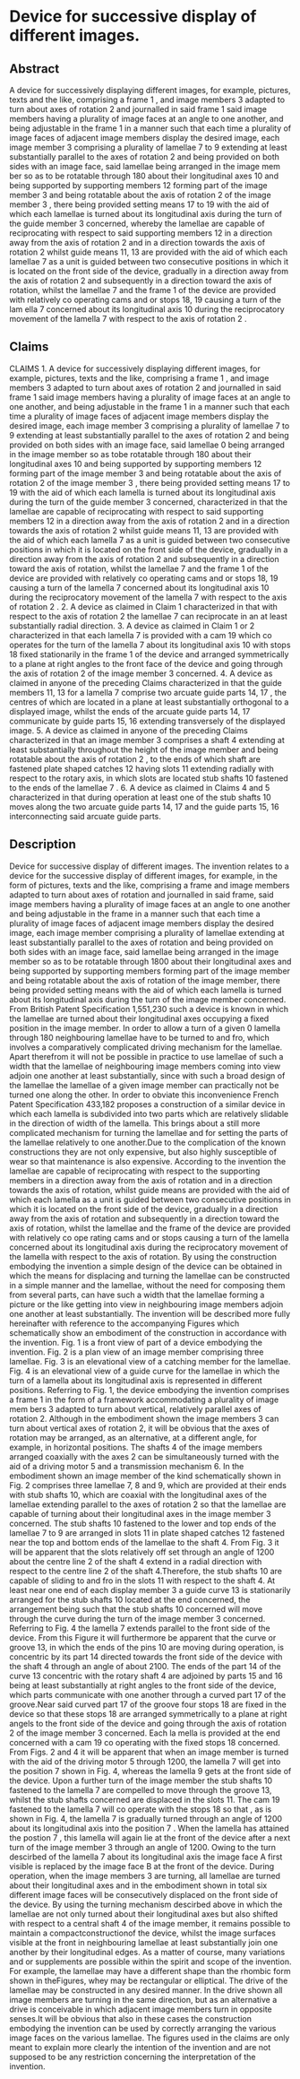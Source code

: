 # Device for successive display of different images.

## Abstract
A device for successively displaying different images, for example, pictures, texts and the like, comprising a frame 1 , and image members 3 adapted to turn about axes of rotation 2 and journalled in said frame 1 said image members having a plurality of image faces at an angle to one another, and being adjustable in the frame 1 in a manner such that each time a plurality of image faces of adjacent image members display the desired image, each image member 3 comprising a plurality of lamellae 7 to 9 extending at least substantially parallel to the axes of rotation 2 and being provided on both sides with an image face, said lamellae being arranged in the image mem ber so as to be rotatable through 180 about their longitudinal axes 10 and being supported by supporting members 12 forming part of the image member 3 and being rotatable about the axis of rotation 2 of the image member 3 , there being provided setting means 17 to 19 with the aid of which each lamellae is turned about its longitudinal axis during the turn of the guide member 3 concerned, whereby the lamellae are capable of reciprocating with respect to said supporting members 12 in a direction away from the axis of rotation 2 and in a direction towards the axis of rotation 2 whilst guide means 11, 13 are provided with the aid of which each lamellae 7 as a unit is guided between two consecutive positions in which it is located on the front side of the device, gradually in a direction away from the axis of rotation 2 and subsequently in a direction toward the axis of rotation, whilst the lamellae 7 and the frame 1 of the device are provided with relatively co operating cams and or stops 18, 19 causing a turn of the lam ella 7 concerned about its longitudinal axis 10 during the reciprocatory movement of the lamella 7 with respect to the axis of rotation 2 .

## Claims
CLAIMS 1. A device for successively displaying different images, for example, pictures, texts and the like, comprising a frame 1 , and image members 3 adapted to turn about axes of rotation 2 and journalled in said frame 1 said image members having a plurality of image faces at an angle to one another, and being adjustable in the frame 1 in a manner such that each time a plurality of image faces of adjacent image members display the desired image, each image member 3 comprising a plurality of lamellae 7 to 9 extending at least substantially parallel to the axes of rotation 2 and being provided on both sides with an image face, said lamellae 0 being arranged in the image member so as tobe rotatable through 180 about their longitudinal axes 10 and being supported by supporting members 12 forming part of the image member 3 and being rotatable about the axis of rotation 2 of the image member 3 , there being provided setting means 17 to 19 with the aid of which each lamella is turned about its longitudinal axis during the turn of the guide member 3 concerned, characterized in that the lamellae are capable of reciprocating with respect to said supporting members 12 in a direction away from the axis of rotation 2 and in a direction towards the axis of rotation 2 whilst guide means 11, 13 are provided with the aid of which each lamella 7 as a unit is guided between two consecutive positions in which it is located on the front side of the device, gradually in a direction away from the axis of rotation 2 and subsequently in a direction toward the axis of rotation, whilst the lamellae 7 and the frame 1 of the device are provided with relatively co operating cams and or stops 18, 19 causing a turn of the lamella 7 concerned about its longitudinal axis 10 during the reciprocatory movement of the lamella 7 with respect to the axis of rotation 2 . 2. A device as claimed in Claim 1 characterized in that with respect to the axis of rotation 2 the lamellae 7 can reciprocate in an at least substantially radial direction. 3. A device as claimed in Claim 1 or 2 characterized in that each lamella 7 is provided with a cam 19 which co operates for the turn of the lamella 7 about its longitudinal axis 10 with stops 18 fixed stationarily in the frame 1 of the device and arranged symmetrically to a plane at right angles to the front face of the device and going through the axis of rotation 2 of the image member 3 concerned. 4. A device as claimed in anyone of the preceding Claims characterized in that the guide members 11, 13 for a lamella 7 comprise two arcuate guide parts 14, 17 , the centres of which are located in a plane at least substantially orthogonal to a displayed image, whilst the ends of the arcuate guide parts 14, 17 communicate by guide parts 15, 16 extending transversely of the displayed image. 5. A device as claimed in anyone of the preceding Claims characterized in that an image member 3 comprises a shaft 4 extending at least substantially throughout the height of the image member and being rotatable about the axis of rotation 2 , to the ends of which shaft are fastened plate shaped catches 12 having slots 11 extending radially with respect to the rotary axis, in which slots are located stub shafts 10 fastened to the ends of the lamellae 7 . 6. A device as claimed in Claims 4 and 5 characterized in that during operation at least one of the stub shafts 10 moves along the two arcuate guide parts 14, 17 and the guide parts 15, 16 interconnecting said arcuate guide parts.

## Description
Device for successive display of different images. The invention relates to a device for the successive display of different images, for example, in the form of pictures, texts and the like, comprising a frame and image members adapted to turn about axes of rotation and journalled in said frame, said image members having a plurality of image faces at an angle to one another and being adjustable in the frame in a manner such that each time a plurality of image faces of adjacent image members display the desired image, each image member comprising a plurality of lamellae extending at least substantially parallel to the axes of rotation and being provided on both sides with an image face, said lamellae being arranged in the image member so as to be rotatable through 1800 about their longitudinal axes and being supported by supporting members forming part of the image member and being rotatable about the axis of rotation of the image member, there being provided setting means with the aid of which each lamella is turned about its longitudinal axis during the turn of the image member concerned. From British Patent Specification 1,551,230 such a device is known in which the lamellae are turned about their longitudinal axes occupying a fixed position in the image member. In order to allow a turn of a given 0 lamella through 180 neighbouring lamellae have to be turned to and fro, which involves a comparatively complicated driving mechanism for the lamellae. Apart therefrom it will not be possible in practice to use lamellae of such a width that the lamellae of neighbouring image members coming into view adjoin one another at least substantially, since with such a broad design of the lamellae the lamellae of a given image member can practically not be turned one along the other. In order to obviate this inconvenience French Patent Specification 433,182 proposes a construction of a similar device in which each lamella is subdivided into two parts which are relatively slidable in the direction of width of the lamella. This brings about a still more complicated mechanism for turning the lamellae and for setting the parts of the lamellae relatively to one another.Due to the complication of the known constructions they are not only expensive, but also highly susceptible of wear so that maintenance is also expensive. According to the invention the lamellae are capable of reciprocating with respect to the supporting members in a direction away from the axis of rotation and in a direction towards the axis of rotation, whilst guide means are provided with the aid of which each lamella as a unit is guided between two consecutive positions in which it is located on the front side of the device, gradually in a direction away from the axis of rotation and subsequently in a direction toward the axis of rotation, whilst the lamellae and the frame of the device are provided with relatively co ope rating cams and or stops causing a turn of the lamella concerned about its longitudinal axis during the reciprocatory movement of the lamella with respect to the axis of rotation. By using the construction embodying the invention a simple design of the device can be obtained in which the means for displacing and turning the lamellae can be constructed in a simple manner and the lamellae, without the need for composing them from several parts, can have such a width that the lamellae forming a picture or the like getting into view in neighbouring image members adjoin one another at least substantially. The invention will be described more fully hereinafter with reference to the accompanying Figures which schematically show an embodiment of the construction in accordance with the invention. Fig. 1 is a front view of part of a device embodying the invention. Fig. 2 is a plan view of an image member comprising three lamellae. Fig. 3 is an elevational view of a catching member for the lamellae. Fig. 4 is an elevational view of a guide curve for the lamellae in which the turn of a lamella about its longitudinal axis is represented in different positions. Referring to Fig. 1, the device embodying the invention comprises a frame 1 in the form of a framework accommodating a plurality of image mem bers 3 adapted to turn about vertical, relatively parallel axes of rotation 2. Although in the embodiment shown the image members 3 can turn about vertical axes of rotation 2, it will be obvious that the axes of rotation may be arranged, as an alternative, at a different angle, for example, in horizontal positions. The shafts 4 of the image members arranged coaxially with the axes 2 can be simultaneously turned with the aid of a driving motor 5 and a transmission mechanism 6. In the embodiment shown an image member of the kind schematically shown in Fig. 2 comprises three lamellae 7, 8 and 9, which are provided at their ends with stub shafts 10, which are coaxial with the longitudinal axes of the lamellae extending parallel to the axes of rotation 2 so that the lamellae are capable of turning about their longitudinal axes in the image member 3 concerned. The stub shafts 10 fastened to the lower and top ends of the lamellae 7 to 9 are arranged in slots 11 in plate shaped catches 12 fastened near the top and bottom ends of the lamellae to the shaft 4. From Fig. 3 it will be apparent that the slots relatively off set through an angle of 1200 about the centre line 2 of the shaft 4 extend in a radial direction with respect to the centre line 2 of the shaft 4.Therefore, the stub shafts 10 are capable of sliding to and fro in the slots 11 with respect to the shaft 4. At least near one end of each display member 3 a guide curve 13 is stationarily arranged for the stub shafts 10 located at the end concerned, the arrangement being such that the stub shafts 10 concerned will move through the curve during the turn of the image member 3 concerned. Referring to Fig. 4 the lamella 7 extends parallel to the front side of the device. From this Figure it will furthermore be apparent that the curve or groove 13, in which the ends of the pins 10 are moving during operation, is concentric by its part 14 directed towards the front side of the device with the shaft 4 through an angle of about 2100. The ends of the part 14 of the curve 13 concentric with the rotary shaft 4 are adjoined by parts 15 and 16 being at least substantially at right angles to the front side of the device, which parts communicate with one another through a curved part 17 of the groove.Near said curved part 17 of the groove four stops 18 are fixed in the device so that these stops 18 are arranged symmetrically to a plane at right angels to the front side of the device and going through the axis of rotation 2 of the image member 3 concerned. Each la mella is provided at the end concerned with a cam 19 co operating with the fixed stops 18 concerned. From Figs. 2 and 4 it will be apparent that when an image member is turned with the aid of the driving motor 5 through 1200, the lamella 7 will get into the position 7 shown in Fig. 4, whereas the lamella 9 gets at the front side of the device. Upon a further turn of the image member the stub shafts 10 fastened to the lamella 7 are compelled to move through the groove 13, whilst the stub shafts concerned are displaced in the slots 11. The cam 19 fastened to the lamella 7 will co operate with the stops 18 so that , as is shown in Fig. 4, the lamella 7 is gradually turned through an angle of 1200 about its longitudinal axis into the position 7 . When the lamella has attained the postion 7 , this lamella will again lie at the front of the device after a next turn of the image member 3 through an angle of 1200. Owing to the turn descirbed of the lamella 7 about its longitudinal axis the image face A first visible is replaced by the image face B at the front of the device. During operation, when the image members 3 are turning, all lamellae are turned about their longitudinal axes and in the embodiment shown in total six different image faces will be consecutively displaced on the front side of the device. By using the turning mechanism descirbed above in which the lamellae are not only turned about their longitudinal axes but also shifted with respect to a central shaft 4 of the image member, it remains possible to maintain a compactconstructionof the device, whilst the image surfaces visible at the front in neighbouring lamellae at least substantially join one another by their longitudinal edges. As a matter of course, many variations and or supplements are possible within the spirit and scope of the invention. For example, the lamellae may have a different shape than the rhombic form shown in theFigures, whey may be rectangular or elliptical. The drive of the lamellae may be constructed in any desired manner. In the drive shown all image members are turning in the same direction, but as an alternative a drive is conceivable in which adjacent image members turn in opposite senses.It will be obvious that also in these cases the construction embodying the invention can be used by correctly arranging the various image faces on the various lamellae. The figures used in the claims are only meant to explain more clearly the intention of the invention and are not supposed to be any restriction concerning the interpretation of the invention.